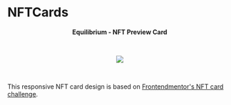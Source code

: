 # NFTCards

<p align="center"> <b>Equilibrium - NFT Preview Card</b></p><br/>

<p align="center">
  <img src="https://user-images.githubusercontent.com/63818980/167884342-a594971b-d889-47da-9ea5-88f3304ef3b4.png" />
</p><br/>

This responsive NFT card design is based on [Frontendmentor's NFT card challenge](https://www.frontendmentor.io/challenges/nft-preview-card-component-SbdUL_w0U).
<br/><br/>
